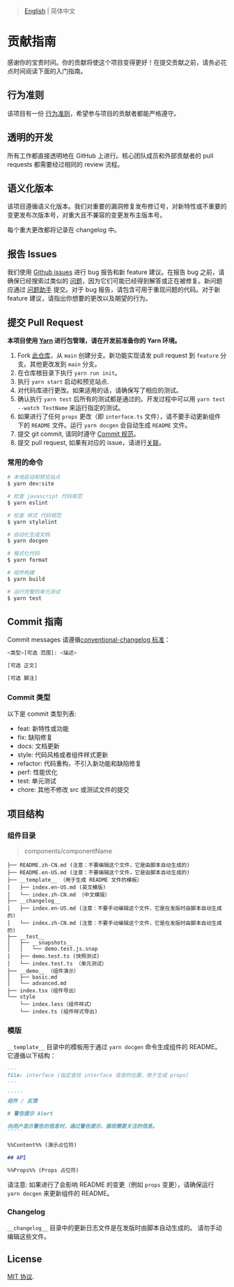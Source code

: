 
> [English](./CONTRIBUTING.md) | 简体中文

# 贡献指南

感谢你的宝贵时间。你的贡献将使这个项目变得更好！在提交贡献之前，请务必花点时间阅读下面的入门指南。

## 行为准则

该项目有一份 [行为准则](./CODE_OF_CONDUCT.md)，希望参与项目的贡献者都能严格遵守。

## 透明的开发

所有工作都直接透明地在 GitHub 上进行。核心团队成员和外部贡献者的 pull requests 都需要经过相同的 review 流程。

## 语义化版本

该项目遵循语义化版本。我们对重要的漏洞修复发布修订号，对新特性或不重要的变更发布次版本号，对重大且不兼容的变更发布主版本号。

每个重大更改都将记录在 changelog 中。

## 报告 Issues

我们使用 [Github issues](https://github.com/arco-design/arco-design/issues) 进行 bug 报告和新 feature 建议。在报告 bug 之前，请确保已经搜索过类似的 [问题](https://github.com/arco-design/arco-design/issues)，因为它们可能已经得到解答或正在被修复。新问题应通过 [问题助手](https://arco.design/issue-helper?repo=arco-design) 提交。对于 bug 报告，请包含可用于重现问题的代码。对于新 feature 建议，请指出你想要的更改以及期望的行为。

## 提交 Pull Request

**本项目使用 [Yarn](https://yarnpkg.com/) 进行包管理，请在开发前准备你的 Yarn 环境。**

1. Fork [此仓库](https://github.com/arco-design/arco-design)，从 `main` 创建分支。新功能实现请发 pull request 到 `feature` 分支。其他更改发到 `main` 分支。
1. 在仓库根目录下执行 `yarn run init`。
1. 执行 `yarn start` 启动和预览站点.
1. 对代码库进行更改。如果适用的话，请确保写了相应的测试。
1. 确认执行 `yarn test` 后所有的测试都是通过的。开发过程中可以用 `yarn test --watch TestName` 来运行指定的测试。
1. 如果进行了任何 `props` 更改（即 `interface.ts` 文件），请不要手动更新组件下的 `README` 文件。运行 `yarn docgen` 会自动生成 `README` 文件。
1. 提交 git commit, 请同时遵守 [Commit 规范](#commit-指南)。
1. 提交 pull request, 如果有对应的 issue，请进行[关联](https://docs.github.com/en/issues/tracking-your-work-with-issues/linking-a-pull-request-to-an-issue#linking-a-pull-request-to-an-issue-using-a-keyword)。

### 常用的命令

```bash
# 本地启动和预览站点
$ yarn dev:site

# 检查 javascript 代码规范
$ yarn eslint

# 检查 样式 代码规范
$ yarn stylelint

# 自动化生成文档
$ yarn docgen

# 格式化代码
$ yarn format

# 组件构建
$ yarn build

# 运行完整的单元测试
$ yarn test
```

## Commit 指南

Commit messages 请遵循[conventional-changelog 标准](https://www.conventionalcommits.org/en/v1.0.0/)：

```bash
<类型>[可选 范围]: <描述>

[可选 正文]

[可选 脚注]
```

### Commit 类型

以下是 commit 类型列表:

- feat: 新特性或功能
- fix: 缺陷修复
- docs: 文档更新
- style: 代码风格或者组件样式更新
- refactor: 代码重构，不引入新功能和缺陷修复
- perf: 性能优化
- test: 单元测试
- chore: 其他不修改 src 或测试文件的提交

## 项目结构

### 组件目录

> components/componentName

```
├── README.zh-CN.md (注意：不要编辑这个文件，它是由脚本自动生成的)
├── README.en-US.md (注意：不要编辑这个文件，它是由脚本自动生成的)
├── __template__ （用于生成 README 文件的模板）
│   ├── index.en-US.md (英文模版)
│   └── index.zh-CN.md （中文模版）
├── __changelog__
│   ├── index.en-US.md (注意：不要手动编辑这个文件，它是在发版时由脚本自动生成的)
│   └── index.zh-CN.md (注意：不要手动编辑这个文件，它是在发版时由脚本自动生成的)
├── __test__
│   ├── __snapshots__
│   │   └── demo.test.js.snap
│   ├── demo.test.ts (快照测试)
│   └── index.test.ts （单元测试）
├── __demo__ （组件演示）
│   ├── basic.md
│   └── advanced.md
├── index.tsx（组件导出）
└── style
    └── index.less（组件样式）
    └── index.ts (组件样式导出)
```

### 模版

`__template__` 目录中的模板用于通过 `yarn docgen` 命令生成组件的 README。它遵循以下结构：

~~~markdown
---
file: interface (指定查找 interface 信息的位置，用于生成 props)
---

`````
组件 / 反馈

# 警告提示 Alert

向用户显示警告的信息时，通过警告提示，展现需要关注的信息。
`````

%%Content%% (演示占位符)

## API

%%Props%% (Props 占位符)
~~~

请注意: 如果进行了会影响 README 的变更（例如 `props` 变更），请确保运行 `yarn docgen` 来更新组件的 README。

### Changelog

`__changelog__` 目录中的更新日志文件是在发版时由脚本自动生成的。 请勿手动编辑这些文件。

## License

[MIT 协议](./LICENSE).
